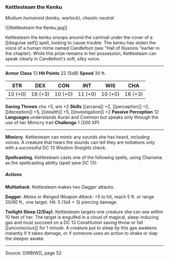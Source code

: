 ### Kettlesteam the Kenku
_Medium humanoid (kenku, warlock), chaotic neutral_

![[Kettlesteam the Kenku.jpg]]

Kettlesteam the kenku snoops around the carnival under the cover of a [[disguise self]] spell, looking to cause trouble. The kenku has stolen the voice of a human mime named Candlefoot (see "Hall of Illusions "earlier in the chapter). While this prize remains in her possession, Kettlesteam can speak clearly in Candlefoot's soft, silky voice.




---

**Armor Class** 13
**Hit Points** 22 (5d8)
**Speed** 30 ft.

| STR     | DEX     | CON     | INT     | WIS     | CHA     |
|---------|---------|---------|---------|---------|---------|
| 10 (+0) | 16 (+3) | 10 (+0) | 11 (+0) | 10 (+0) | 16 (+3) |

**Saving Throws** cha +5, wis +2
**Skills** [[arcana]] +2, [[perception]] +2, [[deception]] +5, [[stealth]] +5, [[investigation]] +2
**Passive Perception** 12
**Languages** understands Auran and Common but speaks only through the use of her Mimicry trait
**Challenge** 1 (200 XP)

---

**Mimicry**. Kettlesteam can mimic any sounds she has heard, including voices. A creature that hears the sounds can tell they are imitations only with a successful DC 13 Wisdom (Insight) check.

**Spellcasting.** Kettlesteam casts one of the following spells, using Charisma as the spellcasting ability (spell save DC 13):

##### Actions
**Multiattack**. Kettlesteam makes two Dagger attacks.

**Dagger**. _Melee or Ranged Weapon Attack:_ +5 to hit, reach 5 ft. or range 20/60 ft., one target. Hit: 5 (1d4 + 3) piercing damage.

**Twilight Sleep (2/Day)**. Kettlesteam targets one creature she can see within 10 feet of her. The target is engulfed in a cloud of magical, sleep-inducing gas and must succeed on a DC 13 Constitution saving throw or fall [[unconscious]] for 1 minute. A creature put to sleep by this gas awakens instantly if it takes damage, or if someone uses an action to shake or slap the sleeper awake.


---

Source: [[WBtW]], page 52